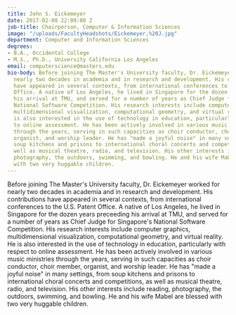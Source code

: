 ```yaml
---
title: John S. Eickemeyer
date: 2017-02-08 22:09:00 Z
job-title: Chairperson, Computer & Information Sciences
image: "/uploads/FacultyHeadshots/Eickemeyer,%20J.jpg"
department: Computer and Information Sciences
degrees:
- B.A., Occidental College
- M.S., Ph.D., University California Los Angeles
email: computerscience@masters.edu
bio-body: Before joining The Master's University faculty, Dr. Eickemeyer worked for
  nearly two decades in academia and in research and development. His contributions
  have appeared in several contexts, from international conferences to the U.S. Patent
  Office. A native of Los Angeles, he lived in Singapore for the dozen years preceeding
  his arrival at TMU, and served for a number of years as Chief Judge for Singapore's
  National Software Competition. His research interests include computer graphics,
  multidimensional visualization, computational geometry, and virtual reality. He
  is also interested in the use of technology in education, particularly with respect
  to online assessment. He has been actively involved in various music ministries
  through the years, serving in such capacities as choir conductor, choir member,
  organist, and worship leader. He has "made a joyful noise" in many settings, from
  soup kitchens and prisons to international choral concerts and competitions, as
  well as musical theatre, radio, and television. His other interests include reading,
  photography, the outdoors, swimming, and bowling. He and his wife Mabel are blessed
  with two very huggable children.
---
```


Before joining The Master's University faculty, Dr. Eickemeyer worked for nearly two decades in academia and in research and development. His contributions have appeared in several contexts, from international conferences to the U.S. Patent Office. A native of Los Angeles, he lived in Singapore for the dozen years preceeding his arrival at TMU, and served for a number of years as Chief Judge for Singapore's National Software Competition. His research interests include computer graphics, multidimensional visualization, computational geometry, and virtual reality. He is also interested in the use of technology in education, particularly with respect to online assessment. He has been actively involved in various music ministries through the years, serving in such capacities as choir conductor, choir member, organist, and worship leader. He has "made a joyful noise" in many settings, from soup kitchens and prisons to international choral concerts and competitions, as well as musical theatre, radio, and television. His other interests include reading, photography, the outdoors, swimming, and bowling. He and his wife Mabel are blessed with two very huggable children.